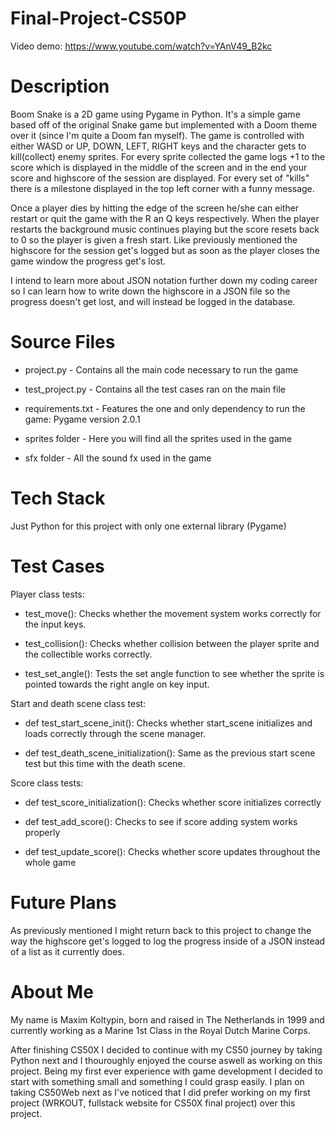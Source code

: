 # Final-Project-CS50P

Video demo: https://www.youtube.com/watch?v=YAnV49_B2kc

# Description

Boom Snake is a 2D game using Pygame in Python. It's a simple game based off of the original Snake game but implemented with a Doom theme over it 
(since I'm quite a Doom fan myself). The game is controlled with either WASD or UP, DOWN, LEFT, RIGHT keys and the character gets to kill(collect) enemy sprites. 
For every sprite collected the game logs +1 to the score which is displayed in the middle of the screen and in the end your score and highscore of the session are displayed. 
For every set of "kills" there is a milestone displayed in the top left corner with a funny message.

Once a player dies by hitting the edge of the screen he/she can either restart or quit the game with the R an Q keys respectively. 
When the player restarts the background music continues playing but the score resets back to 0 so the player is given a fresh start.
Like previously mentioned the highscore for the session get's logged but as soon as the player closes the game window the progress get's lost.

I intend to learn more about JSON notation further down my coding career so I can learn how to write down the highscore in a JSON file so the progress doesn't get lost, 
and will instead be logged in the database.


# Source Files

  - project.py - Contains all the main code necessary to run the game

  - test_project.py - Contains all the test cases ran on the main file 

  - requirements.txt - Features the one and only dependency to run the game: Pygame version 2.0.1

  - sprites folder - Here you will find all the sprites used in the game

  - sfx folder - All the sound fx used in the game
    

# Tech Stack

Just Python for this project with only one external library (Pygame)

# Test Cases

Player class tests:
- test_move():
  Checks whether the movement system works correctly for the input keys.

- test_collision():
  Checks whether collision between the player sprite and the collectible works correctly.

- test_set_angle():
  Tests the set angle function to see whether the sprite is pointed towards the right angle on key input.

Start and death scene class test:
- def test_start_scene_init():
  Checks whether start_scene initializes and loads correctly through the scene manager.

- def test_death_scene_initialization():
  Same as the previous start scene test but this time with the death scene.

Score class tests:
- def test_score_initialization():
  Checks whether score initializes correctly 
  
- def test_add_score():
  Checks to see if score adding system works properly
  
- def test_update_score():
  Checks whether score updates throughout the whole game


# Future Plans

As previously mentioned I might return back to this project to change the way the highscore get's logged to log the progress inside of a JSON instead of a list as it currently does.


# About Me

My name is Maxim Koltypin, born and raised in The Netherlands in 1999 and currently working as a Marine 1st Class in the Royal Dutch Marine Corps. 

After finishing CS50X I decided to continue with my CS50 journey by taking Python next and I thouroughly enjoyed the course aswell as working on this project. 
Being my first ever experience with game development I decided to start with something small and something I could grasp easily. 
I plan on taking CS50Web next as I've noticed that I did prefer working on my first project (WRKOUT, fullstack website for CS50X final project) over this project.
